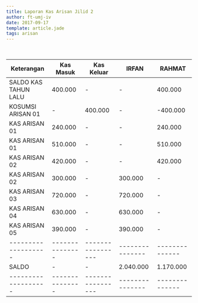 ```yaml
---
title: Laporan Kas Arisan Jilid 2
author: ft-umj-iv
date: 2017-09-17
template: article.jade
tags: arisan
---
```


<br/>
<span class="more"></span>

|Keterangan						| Kas Masuk				| Kas Keluar				| IRFAN				    | RAHMAT    			|
|--------------------	| ---------------	| ----------------	| ---------------	| ---------------	|
| SALDO KAS TAHUN LALU|	400.000					|	-									|	-								|	 400.000 				|
| KOSUMSI ARISAN 01   |	-								|	400.000						|	-								|	-400.000  			|
| KAS ARISAN 01   		|	240.000					|	-									|	-								|	 240.000  			|
| KAS ARISAN 01   		|	510.000					|	-									|	-								|	 510.000  			|
| KAS ARISAN 02   		|	420.000					|	-									|	-								|	 420.000  			|
| KAS ARISAN 02   		|	300.000					|	-									|	300.000					|	-				  			|
| KAS ARISAN 03   		|	720.000					|	-									|	720.000					|	-				  			|
| KAS ARISAN 04   		|	630.000					|	-									|	630.000					|	-				  			|
| KAS ARISAN 05   		|	390.000					|	-									|	390.000					|	-				  			|
| -------------------	|	---------------	|	----------------- |	--------------- |	--------------	|
| SALDO					   		|	-								|	-									|	2.040.000 			|	1.170.000		  	|
| -------------------	|	---------------	|	----------------- |	--------------- |	--------------	|
